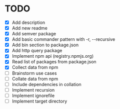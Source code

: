 # TODO

- [x] Add description
- [x] Add new readme
- [x] Add semver package
- [x] Add basic commander pattern with -r, --recursive
- [x] Add bin section to package.json
- [x] Add http query package
- [x] Implement npm api (registry.npmjs.org)
- [x] Read list of packages from package.json
- [x] Collect data from npm
- [ ] Brainstorm use cases
- [ ] Collate data from npm
- [ ] Include dependencies in collation
- [ ] Implement recursion
- [ ] Implement ignorefile
- [ ] Implement target directory

